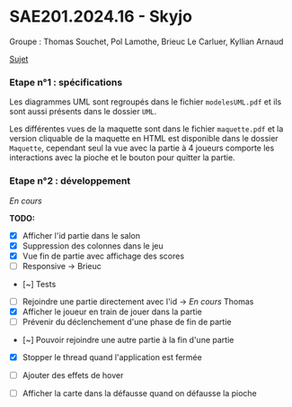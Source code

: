 # SAE201.2024.16 - Skyjo

Groupe : Thomas Souchet, Pol Lamothe, Brieuc Le Carluer, Kyllian Arnaud

[Sujet](https://gitlab.univ-nantes.fr/iut.info1.dev.objets/sae201.2024/skyjo-sujet)

### Etape n°1 : spécifications

Les diagrammes UML sont regroupés dans le fichier `modelesUML.pdf` et ils sont aussi présents dans le dossier `UML`.

Les différentes vues de la maquette sont dans le fichier `maquette.pdf` et la version cliquable de la maquette en HTML est disponible dans le dossier `Maquette`, cependant seul la vue avec la partie à 4 joueurs comporte les interactions avec la pioche et le bouton pour quitter la partie.

### Etape n°2 : développement 

*En cours*

__TODO:__

- [x] Afficher l'id partie dans le salon
- [x] Suppression des colonnes dans le jeu
- [x] Vue fin de partie avec affichage des scores
- [ ] Responsive -> Brieuc
- [~] Tests
- [ ] Rejoindre une partie directement avec l'id -> *En cours* Thomas
- [x] Afficher le joueur en train de jouer dans la partie
- [ ] Prévenir du déclenchement d'une phase de fin de partie
- [~] Pouvoir rejoindre une autre partie à la fin d'une partie
- [x] Stopper le thread quand l'application est fermée
- [ ] Ajouter des effets de hover
- [ ] Afficher la carte dans la défausse quand on défausse la pioche


